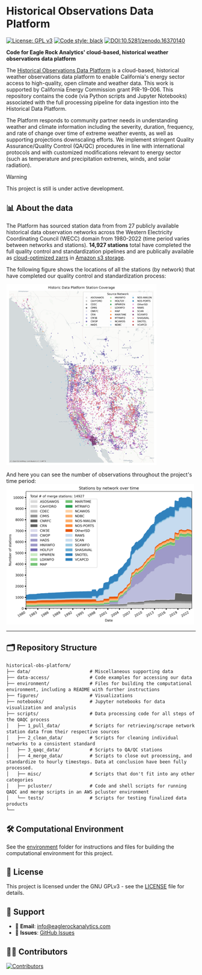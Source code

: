# Historical Observations Data Platform 
[![License: GPL v3](https://img.shields.io/badge/License-GPLv3-blue.svg)](https://www.gnu.org/licenses/gpl-3.0)
[![Code style: black](https://img.shields.io/badge/code%20style-black-000000.svg)](https://github.com/psf/black)
[![DOI:10.5281/zenodo.16370140](http://zenodo.org/badge/doi/10.5281/zenodo.16370139.svg)](https://doi.org/10.5281/zenodo.16370139)

**Code for Eagle Rock Analytics' cloud-based, historical weather observations data platform**

The [Historical Observations Data Platform](https://eaglerockanalytics.com/project/historical-observations-data-platform/) is a cloud-based, historical weather observations data platform to enable California's energy sector access to high-quality, open climate and weather data. This work is supported by California Energy Commission grant PIR-19-006. This repository contains the code (via Python scripts and Jupyter Notebooks) associated with the full processing pipeline for data ingestion into the Historical Data Platform.

The Platform responds to community partner needs in understanding weather and climate information including the severity, duration, frequency, and rate of change over time of extreme weather events, as well as supporting projections downscaling efforts. We implement stringent Quality Assurance/Quality Control (QA/QC) procedures in line with international protocols and with customized modifications relevant to energy sector (such as temperature and precipitation extremes, winds, and solar radiation). 

> [!WARNING]
> This project is still is under active development.

## 📊 About the data 
The Platform has sourced station data from from 27 publicly available historical data observation networks across the Western Electricity Coordinating Council (WECC) domain from 1980-2022 (time period varies between networks and stations). **14,927 stations** total have completed the full quality control and standardization pipelines and are publically available as [cloud-optimized zarrs](https://zarr.dev/) in [Amazon s3 storage](https://cadcat.s3.amazonaws.com/index.html#histwxstns/). 

The following figure shows the locations of all the stations (by network) that have completed our quality control and standardization process: 

<img src="figures/stations_coverage_map.png" alt="Stations coverage map" width="400"/>



And here you can see the number of observations throughout the project's time period: 
<img src="figures/merge_stations_over_time.png" alt="Merge stations over time" width="500"/>

---

## 🗂 Repository Structure

```text
historical-obs-platform/
├── data/                      # Miscellaneous supporting data
├── data-access/               # Code examples for accessing our data
├── environment/               # Files for building the computational environment, including a README with further instructions
├── figures/                   # Visualizations
├── notebooks/                 # Jupyter notebooks for data visualization and analysis 
├── scripts/                   # Data processing code for all steps of the QAQC process 
│   ├── 1_pull_data/           # Scripts for retrieving/scrape network station data from their respective sources 
│   ├── 2_clean_data/          # Scripts for cleaning individual networks to a consistent standard
│   ├── 3_qaqc_data/           # Scripts to QA/QC stations 
│   ├── 4_merge_data/          # Scripts to close out processing, and standardize to hourly timesteps. Data at conclusion have been fully processed.
│   ├── misc/                  # Scripts that don't fit into any other categories
│   ├── pcluster/              # Code and shell scripts for running QAQC and merge scripts in an AWS pcluster environment 
│   └── tests/                 # Scripts for testing finalized data products
└──    
```

## 🛠️ Computational Environment 

See the [environment](https://github.com/Eagle-Rock-Analytics/historical-obs-platform/tree/main/environment) folder for instructions and files for building the computational environment for this project. 

## 🔏 License

This project is licensed under the GNU GPLv3 - see the [LICENSE](LICENSE) file for details.

## 🙋 Support

- 📧 **Email**: [info@eaglerockanalytics.com](mailto:info@eaglerockanalytics.com)
- 🐛 **Issues**: [GitHub Issues](https://github.com/Eagle-Rock-Analytics/historical-obs-platform/issues)

## 🧑‍💻 Contributors

[![Contributors](https://contrib.rocks/image?repo=Eagle-Rock-Analytics/historical-obs-platform&nocache=1)](https://github.com/Eagle-Rock-Analytics/historical-obs-platform/graphs/contributors)

